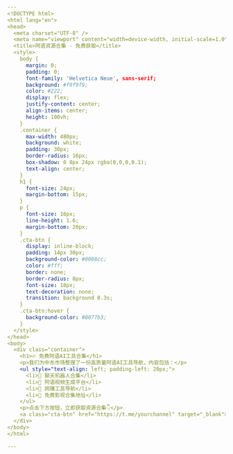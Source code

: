 ```yaml
---
<!DOCTYPE html>
<html lang="en">
<head>
  <meta charset="UTF-8" />
  <meta name="viewport" content="width=device-width, initial-scale=1.0"/>
  <title>阿语资源合集 - 免费获取</title>
  <style>
    body {
      margin: 0;
      padding: 0;
      font-family: 'Helvetica Neue', sans-serif;
      background: #f9f9f9;
      color: #222;
      display: flex;
      justify-content: center;
      align-items: center;
      height: 100vh;
    }
    .container {
      max-width: 480px;
      background: white;
      padding: 30px;
      border-radius: 16px;
      box-shadow: 0 8px 24px rgba(0,0,0,0.1);
      text-align: center;
    }
    h1 {
      font-size: 24px;
      margin-bottom: 15px;
    }
    p {
      font-size: 16px;
      line-height: 1.6;
      margin-bottom: 20px;
    }
    .cta-btn {
      display: inline-block;
      padding: 14px 30px;
      background-color: #0088cc;
      color: #fff;
      border: none;
      border-radius: 8px;
      font-size: 18px;
      text-decoration: none;
      transition: background 0.3s;
    }
    .cta-btn:hover {
      background-color: #0077b3;
    }
  </style>
</head>
<body>
  <div class="container">
    <h1>🔥 免费阿语AI工具合集</h1>
    <p>我们为中东市场整理了一份高质量阿语AI工具导航，内容包括：</p>
    <ul style="text-align: left; padding-left: 20px;">
      <li>📌 聊天机器人合集</li>
      <li>📌 阿语视频生成平台</li>
      <li>📌 网赚工具导航</li>
      <li>📌 免费影视合集地址</li>
    </ul>
    <p>点击下方按钮，立即获取资源合集👇</p>
    <a class="cta-btn" href="https://t.me/yourchannel" target="_blank">立即获取资源</a>
  </div>
</body>
</html>

---
```

